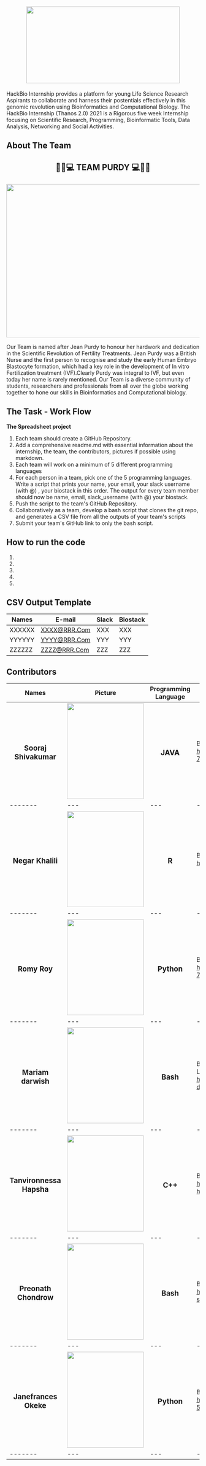 <h1 align="center"><img src="https://user-images.githubusercontent.com/88287926/137457473-432503b6-1da7-4abf-93b1-b0f2aeae7a37.jpg" width="400" height="200"></h1>
HackBio Internship provides a platform for young Life Science Research Aspirants to collaborate and harness their postentials effectively in this genomic revolution using Bioinformatics and Computational Biology. The HackBio Internship (Thanos 2.0) 2021 is a Rigorous five week Internship focusing on Scientific Research, Programming, Bioinformatic Tools, Data Analysis, Networking and Social Activities.

## About The Team
<h2 align="center"> 👨‍🔬💻 TEAM PURDY 💻👩‍🔬 </h2>
<h3 align="center"><img src = "https://user-images.githubusercontent.com/88287926/137456688-efd9d2d8-3435-49b2-9bad-0237fe1a7628.jpeg" width="700" height="400"></h3>
Our Team is named after Jean Purdy to honour her hardwork and dedication in the Scientific Revolution of Fertility Treatments.
Jean Purdy was a British Nurse and the first person to recognise and study the early Human Embryo Blastocyte formation, which had a key role in the development of In vitro Fertilization treatment (IVF).Clearly Purdy was integral to IVF, but even today her name is rarely mentioned.
Our Team is a diverse community of students, researchers and professionals from all over the globe working together to hone our skills in Bioinformatics and Computational biology.

## The Task - Work Flow
**The Spreadsheet project**

1. Each team should create a GitHub Repository.
2. Add a comprehensive readme.md with essential information about the internship, the team, the contributors, pictures if possible using markdown.
3. Each team will work on a minimum of 5 different programming languages
4. For each person in a team, pick one of the 5 programming languages. Write a script that prints your name, your email, your slack username (with @) , your biostack in this order. The output for every team member should now be name, email, slack_username (with @) your biostack.
5. Push the script to the team's GitHub Repository.
6. Collaboratively as a team, develop a bash script that clones the git repo, and generates a CSV file from all the outputs of your team's scripts
7. Submit your team's GitHub link to only the bash script.

## How to run the code
1. 
2.
3.
4.
5.


## CSV Output Template 
| Names | E-mail  | Slack  |  Biostack  |
| ------- | --- | --- | --- |
| XXXXXX | XXXX@RRR.Com | XXX | XXX |
| YYYYYY | YYYY@RRR.Com | YYY | YYY |
| ZZZZZZ | ZZZZ@RRR.Com | ZZZ | ZZZ |

## Contributors
| Names | Picture  | Programming Language  |  Description  |
| ------- | --- | --- | --- |
| <h3 align="center"> Sooraj Shivakumar  </h3> | <img src="https://user-images.githubusercontent.com/88287926/137459720-8031c4ef-9eb7-4484-8892-214049ab76d2.jpg"  width="200" height="250"> | <h3 align="center">JAVA </h3> | Biostack : Genomics/Microbiology    https://in.linkedin.com/in/sooraj-s-71756510a  | 
| ------- | --- | --- | --- |
| <h3 align="center"> Negar Khalili  </h3> | <img src="https://i.ibb.co/kM4g1XH/IMG-2650.jpg"  width="200" height="250"> | <h3 align="center">R </h3> | Bio-Stack : Genomics  https://www.linkedin.com/in/negarkhalili/  | 
| ------- | --- | --- | --- |
| <h3 align="center"> Romy Roy  </h3> | <img src="https://user-images.githubusercontent.com/92309828/137482181-dfc4b76e-d901-4940-acf9-b0ff29ded3ca.jpg"  width="200" height="250"> | <h3 align="center">Python </h3> | Bio-Stack: Genomics, Drug discovery  https://www.linkedin.com/in/romy-roy-75075a151/  | 
| ------- | --- | --- | --- |
| <h3 align="center"> Mariam darwish  </h3> | <img src="https://avatars.githubusercontent.com/u/92543671?v=4"  width="200" height="250"> | <h3 align="center">Bash </h3> | Biostack :  Transcriptomics / Machine Learning and Data analysis  https://www.linkedin.com/in/mariam-darwish-ba51211aa/ | 
| ------- | --- | --- | --- |
| <h3 align="center"> Tanvironnessa Hapsha  </h3> |  <img src= "https://user-images.githubusercontent.com/92299571/137523359-08f4dfab-a920-4f6f-b2c3-bd6bedea02d9.jpg" width="200" height="250"> | <h3 align="center">C++ </h3> | Biostack : Genomics  https://www.linkedin.com/in/tanvironnessa-hapsha-5373b3223/ | 
| ------- | --- | --- | --- |
| <h3 align="center"> Preonath Chondrow  </h3> | <img src= "https://user-images.githubusercontent.com/92299571/137576207-4de40631-99cf-459f-b60d-4f350ed2b489.png"   width="200" height="250"> | <h3 align="center">Bash </h3> | Biostack : Genomics https://www.linkedin.com/in/preonath-shuvo-26aa1416b  | 
| ------- | --- | --- | --- |
| <h3 align="center"> Janefrances Okeke </h3> | <img src= "https://files.slack.com/files-pri/T02H8KM7TE0-F02HXFYKZAR/img_20190805_143558_0.jpg"   width="200" height="250"> | <h3 align="center"> Python </h3> | Biostack: Genomics and Drug development https://in.linkedin.com/in/jane-frances-547416223  | 
| ------- | --- | --- | --- |

